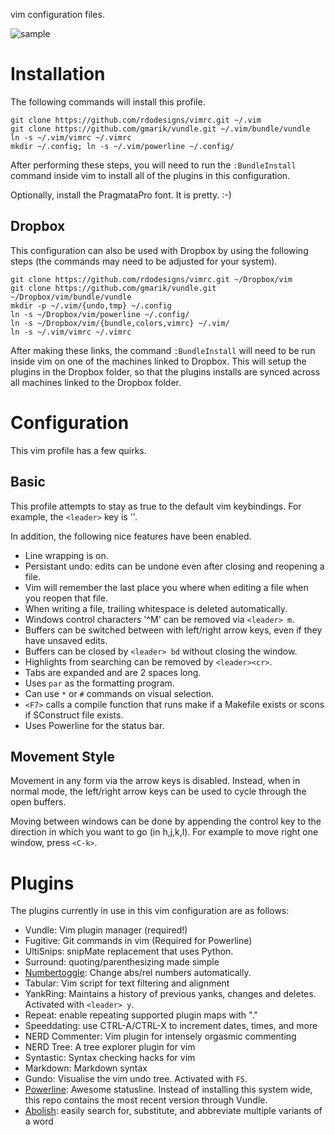 vim configuration files.

![sample](https://raw.github.com/rdodesigns/vimrc/master/sample.png)


Installation
============

The following commands will install this profile.

    git clone https://github.com/rdodesigns/vimrc.git ~/.vim
    git clone https://github.com/gmarik/vundle.git ~/.vim/bundle/vundle
    ln -s ~/.vim/vimrc ~/.vimrc
    mkdir ~/.config; ln -s ~/.vim/powerline ~/.config/

After performing these steps, you will need to run the `:BundleInstall`
command inside vim to install all of the plugins in this configuration.

Optionally, install the PragmataPro font. It is pretty. :-)


Dropbox
-------

This configuration can also be used with Dropbox by using the following steps
(the commands may need to be adjusted for your system).

    git clone https://github.com/rdodesigns/vimrc.git ~/Dropbox/vim
    git clone https://github.com/gmarik/vundle.git ~/Dropbox/vim/bundle/vundle
    mkdir -p ~/.vim/{undo,tmp} ~/.config
    ln -s ~/Dropbox/vim/powerline ~/.config/
    ln -s ~/Dropbox/vim/{bundle,colors,vimrc} ~/.vim/
    ln -s ~/.vim/vimrc ~/.vimrc

After making these links, the command `:BundleInstall` will need to be run
inside vim on one of the machines linked to Dropbox. This will setup the
plugins in the Dropbox folder, so that the plugins installs are synced across
all machines linked to the Dropbox folder.


Configuration
=============

This vim profile has a few quirks.


Basic
-----

This profile attempts to stay as true to the default vim keybindings. For
example, the `<leader>` key is '\'.

In addition, the following nice features have been enabled.

- Line wrapping is on.
- Persistant undo: edits can be undone even after closing and reopening a file.
- Vim will remember the last place you where when editing a file when you
  reopen that file.
- When writing a file, trailing whitespace is deleted automatically.
- Windows control characters '^M' can be removed via `<leader> m`.
- Buffers can be switched between with left/right arrow keys, even if they have
  unsaved edits.
- Buffers can be closed by `<leader> bd` without closing the window.
- Highlights from searching can be removed by `<leader><cr>`.
- Tabs are expanded and are 2 spaces long.
- Uses `par` as the formatting program.
- Can use `*` or `#` commands on visual selection.
- `<F7>` calls a compile function that runs make if a Makefile exists or scons
  if SConstruct file exists.
- Uses Powerline for the status bar.


Movement Style
--------------

Movement in any form via the arrow keys is disabled. Instead, when in normal
mode, the left/right arrow keys can be used to cycle through the open buffers.

Moving between windows can be done by appending the control key to the
direction in which you want to go (in h,j,k,l). For example to move right one
window, press `<C-k>`.


Plugins
=======

The plugins currently in use in this vim configuration are as follows:

- Vundle: Vim plugin manager (required!)
- Fugitive: Git commands in vim (Required for Powerline)
- UltiSnips: snipMate replacement that uses Python.
- Surround: quoting/parenthesizing made simple
- [Numbertoggle][numtoggle]: Change abs/rel numbers automatically.
- Tabular: Vim script for text filtering and alignment
- YankRing: Maintains a history of previous yanks, changes and deletes.
  Activated with `<leader> y`.
- Repeat: enable repeating supported plugin maps with "."
- Speeddating: use CTRL-A/CTRL-X to increment dates, times, and more
- NERD Commenter: Vim plugin for intensely orgasmic commenting
- NERD Tree: A tree explorer plugin for vim
- Syntastic: Syntax checking hacks for vim
- Markdown: Markdown syntax
- Gundo: Visualise the vim undo tree. Activated with `F5`.
- [Powerline][powerline]: Awesome statusline. Instead of installing this system
  wide, this repo contains the most recent version through Vundle.
- [Abolish][abolish]: easily search for, substitute, and abbreviate multiple
  variants of a word

<!-- Links -->
[powerline]: https://powerline.readthedocs.org/
[numtoggle]: http://goo.gl/0ZHg2 "Relative line numbers in Vim for super-fast movement"
[abolish]: https://github.com/tpope/vim-abolish "easily search for, substitute, and abbreviate multiple variants of a word"
